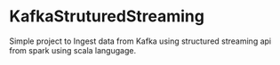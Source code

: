 # KafkaStruturedStreaming
Simple project to Ingest data from Kafka using  structured streaming api from spark using scala langugage.
